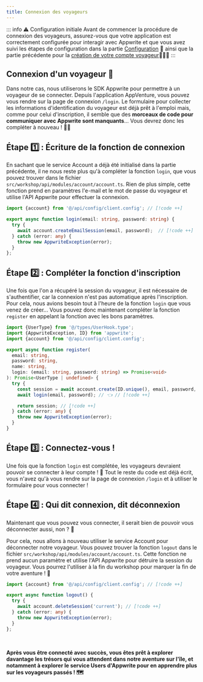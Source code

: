 ```yaml
---
title: Connexion des voyageurs
---
```


<Documentation link="https://appwrite.io/docs/products/auth/email-password#login"></Documentation>

<Hero
title="Connexion des voyageurs 🔐"
image="/assets/workshop/authentication/house-island.jpeg"
description="Nous voici arrivés devant la bâtisse, la prochaine étape de notre voyage : la connexion des voyageurs.
Avant de pouvoir déverrouiller l'indice qui nous attend, nous devons d'abord accéder à notre application en étant
connecté. Dans cette section, nous allons explorer en détail le processus de connexion et déconnexion et comment
il peut être géré avec Appwrite 🔐"
/>

::: info ⚠️ Configuration initiale
Avant de commencer la procédure de connexion des voyageurs, assurez-vous que votre application est correctement
configurée pour interagir avec Appwrite et que vous avez suivi les étapes de configuration dans la
partie [Configuration](/workshop/configuration/appwrite-configuration) 📝 ainsi que la
partie précédente pour la [création de votre compte voyageur](/workshop/authentication/register)👩🏼‍✈️
:::

## Connexion d'un voyageur 🚪

Dans notre cas, nous utiliserons le SDK Appwrite pour permettre à un voyageur de se connecter. Depuis l'application
AppVenture, vous pouvez vous rendre sur la page de connexion `/login`. Le formulaire pour collecter les informations
d'identification du voyageur est déjà prêt à l'emploi mais, comme pour celui d'inscription, il semble que des **morceaux
de code pour communiquer avec Appwrite sont manquants**... Vous devrez donc les compléter à nouveau ! 🧑‍🔧

## Étape 1️⃣ : Écriture de la fonction de connexion

En sachant que le service Account a déjà été initialisé dans la partie précédente, il ne nous reste plus qu'à
compléter la fonction `login`, que vous pouvez trouver dans le fichier `src/workshop/api/modules/account/account.ts`.
Rien de plus simple, cette fonction prend en paramètres l'e-mail et le mot de passe du voyageur et utilise l'API Appwrite
pour effectuer la connexion.

<Solution>

```ts
import {account} from '@/api/config/client.config'; // [!code ++]

export async function login(email: string, password: string) {
  try {
    await account.createEmailSession(email, password);  // [!code ++]
  } catch (error: any) {
    throw new AppwriteException(error);
  }
};
```

</Solution>

## Étape 2️⃣ : Compléter la fonction d'inscription

Une fois que l'on a récupéré la session du voyageur, il est nécessaire de s'authentifier, car
la connexion n'est pas automatique après l'inscription. Pour cela, nous avions besoin tout à l'heure de la
fonction `login` que vous venez de créer... Vous pouvez donc maintenant compléter la fonction `register` en appelant la
fonction avec les bons paramètres.

<Solution>

```ts
import {UserType} from '@/types/UserHook.type';
import {AppwriteException, ID} from 'appwrite';
import {account} from '@/api/config/client.config';

export async function register(
  email: string,
  password: string,
  name: string,
  login: (email: string, password: string) => Promise<void>
): Promise<UserType | undefined> {
  try {
    const session = await account.create(ID.unique(), email, password, name); // [!code ++]
    await login(email, password); // 👈 // [!code ++]

    return session; // [!code ++]
  } catch (error: any) {
    throw new AppwriteException(error);
  }
}
```

</Solution>

## Étape 3️⃣ : Connectez-vous !

Une fois que la fonction `login` est complétée, les voyageurs devraient pouvoir se connecter à leur compte ! 🥳 Tout le
reste du code est déjà écrit, vous n'avez qu'à vous rendre sur la page de connexion `/login` et à utiliser le formulaire
pour vous connecter !

## Étape 4️⃣ : Qui dit connexion, dit déconnexion

Maintenant que vous pouvez vous connecter, il serait bien de pouvoir vous déconnecter aussi, non ? 🤔

Pour cela, nous allons à nouveau utiliser le service Account pour déconnecter notre voyageur. Vous pouvez trouver
la fonction `logout` dans le fichier `src/workshop/api/modules/account/account.ts`. Cette fonction ne prend aucun
paramètre et utilise l'API Appwrite pour détruire la session du voyageur. Vous pourrez l'utiliser à la fin du workshop
pour marquer la fin de votre aventure ! 🏁

<Solution>

```ts
import {account} from '@/api/config/client.config'; // [!code ++]

export async function logout() {
  try {
    await account.deleteSession('current'); // [!code ++]
  } catch (error: any) {
    throw new AppwriteException(error);
  }
};
```

</Solution>

<br />

**Après vous être connecté avec succès, vous êtes prêt à explorer davantage les trésors qui vous attendent dans notre
aventure sur l'île, et notamment à explorer le service Users d'Appwrite pour en apprendre plus sur les voyageurs
passés ! 🗺️**